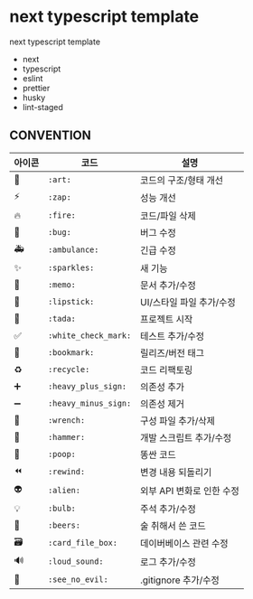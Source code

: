 # next typescript template

next typescript template

- next
- typescript
- eslint
- prettier
- husky
- lint-staged
  <br />

## CONVENTION

| 아이콘 | 코드                 | 설명                      |
| ------ | -------------------- | ------------------------- |
| 🎨     | `:art:`              | 코드의 구조/형태 개선     |
| ⚡️    | `:zap:`              | 성능 개선                 |
| 🔥     | `:fire:`             | 코드/파일 삭제            |
| 🐛     | `:bug:`              | 버그 수정                 |
| 🚑     | `:ambulance:`        | 긴급 수정                 |
| ✨     | `:sparkles:`         | 새 기능                   |
| 📝     | `:memo:`             | 문서 추가/수정            |
| 💄     | `:lipstick:`         | UI/스타일 파일 추가/수정  |
| 🎉     | `:tada:`             | 프로젝트 시작             |
| ✅     | `:white_check_mark:` | 테스트 추가/수정          |
| 🔖     | `:bookmark:`         | 릴리즈/버전 태그          |
| ♻️     | `:recycle:`          | 코드 리팩토링             |
| ➕     | `:heavy_plus_sign:`  | 의존성 추가               |
| ➖     | `:heavy_minus_sign:` | 의존성 제거               |
| 🔧     | `:wrench:`           | 구성 파일 추가/삭제       |
| 🔨     | `:hammer:`           | 개발 스크립트 추가/수정   |
| 💩     | `:poop:`             | 똥싼 코드                 |
| ⏪     | `:rewind:`           | 변경 내용 되돌리기        |
| 👽     | `:alien:`            | 외부 API 변화로 인한 수정 |
| 💡     | `:bulb:`             | 주석 추가/수정            |
| 🍻     | `:beers:`            | 술 취해서 쓴 코드         |
| 🗃      | `:card_file_box:`    | 데이버베이스 관련 수정    |
| 🔊     | `:loud_sound:`       | 로그 추가/수정            |
| 🙈     | `:see_no_evil:`      | .gitignore 추가/수정      |
